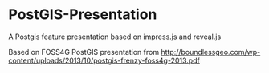 PostGIS-Presentation
====================

A Postgis feature presentation based on impress.js and reveal.js

Based on FOSS4G PostGIS presentation from 
http://boundlessgeo.com/wp-content/uploads/2013/10/postgis-frenzy-foss4g-2013.pdf
